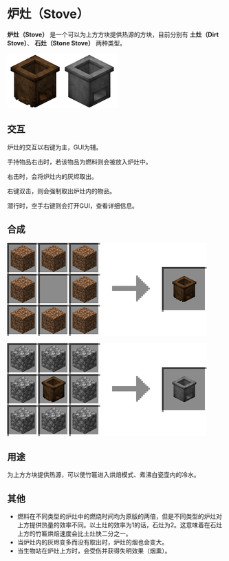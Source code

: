 # 炉灶（Stove）

**炉灶（Stove）** 是一个可以为上方方块提供热源的方块，目前分别有 **土灶（Dirt Stove）**、 **石灶（Stone Stove）** 两种类型。

![土灶和石灶](../.gitbook/assets/blocks-items/stove.png)

## 交互

炉灶的交互以右键为主，GUI为辅。

手持物品右击时，若该物品为燃料则会被放入炉灶中。

右击时，会将炉灶内的灰烬取出。

右键双击，则会强制取出炉灶内的物品。

潜行时，空手右键则会打开GUI，查看详细信息。

## 合成

![任意泥土 * 8 → 土灶 * 1](../.gitbook/assets/recipes/dirt_stove_recipe.png)

![圆石 * 8 + 土灶 * 1 → 石灶 * 1](../.gitbook/assets/recipes/stone_stove_recipe.png)

## 用途

为上方方块提供热源，可以使竹匾进入烘焙模式、煮沸白瓷壶内的冷水。

## 其他

* 燃料在不同类型的炉灶中的燃烧时间均为原版的两倍，但是不同类型的炉灶对上方提供热量的效率不同。以土灶的效率为1的话，石灶为2。这意味着在石灶上方的竹匾烘焙速度会比土灶快二分之一。
* 当炉灶内的灰烬变多而没有取出时，炉灶的烟也会变大。
* 当生物站在炉灶上方时，会受伤并获得失明效果（烟熏）。

